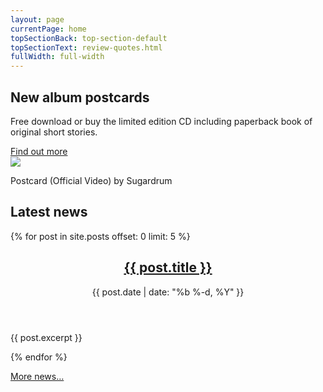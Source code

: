 ```yaml
---
layout: page
currentPage: home
topSectionBack: top-section-default
topSectionText: review-quotes.html	
fullWidth: full-width
---
```


<section class="new-album-section">
	<div class="col-cont">
		<div class="col-xs-12">
			<h2>New album postcards</h2>
			<p>Free download or buy the limited edition CD including paperback book of original short stories.</p>
		</div>
		<!-- <a href="/listen/"><img src="http://files.sugardrum.com/img/record-covers/postcards.jpg" alt="Postcards by Sugardrum" /></a> -->
		<div class="text-center clearfix"><a href="/listen/" class="btn btn-info">Find out more</a></div>		
	</div>
</section>

<section class="videos-section">
	<div class="col-cont">
		<div class="youtube-container home-youtube-container embed-responsive embed-responsive-16by9 embed-responsive-item" id="videoPlayer">
			<div class="homeVideoThumbnail home-videoplayer" id="vid-4pM6WphmRhQ"><img src="http://img.youtube.com/vi/4pM6WphmRhQ/0.jpg" /></div>
			<i class="fa fa-play-circle-o homeVideoPlayButton"></i>	
		</div>
		<p class="col-xs-12">Postcard (Official Video) by Sugardrum</p>
	</div>
</section>

<div class="col-cont">
	<h2 class="h1 col-xs-12">Latest news</h2>
	{% for post in site.posts offset: 0 limit: 5 %}
	<article class="col-xs-12 post">	
		<header>			
			<h2><a class="post-link" href="{{ post.url | prepend: site.baseurl }}">{{ post.title }}</a></h2>		
			<date>{{ post.date | date: "%b %-d, %Y" }}</date>
		</header>
		<p class="text-col">{{ post.excerpt }}</p>
	</article>  
	{% endfor %}
	<p class="col-xs-12"><a href="/blog/">More news&hellip;</a></p>
</div>
